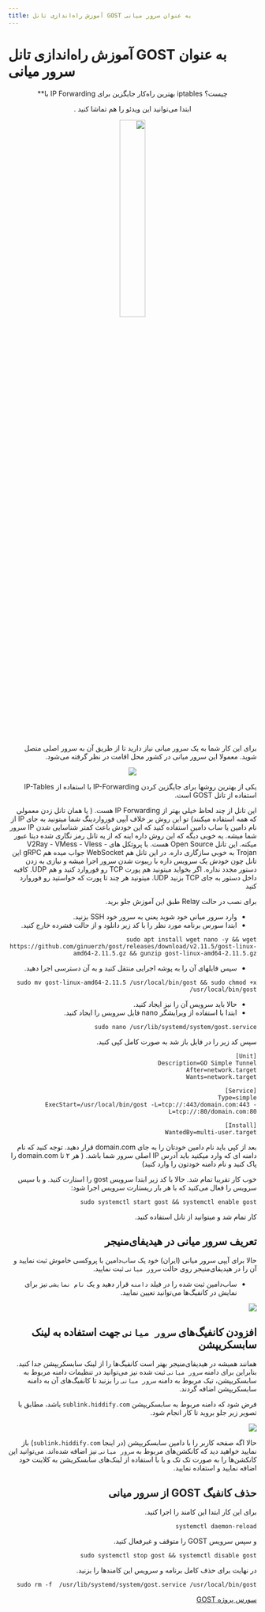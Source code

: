 ```yaml
---
title: آموزش راه‌اندازی تانل GOST به عنوان سرور میانی
---
```


# آموزش راه‌اندازی تانل GOST به عنوان سرور میانی
<div align=center dir="rtl" markdown="1">

چیست؟  iptables بهترین راه‌کار جایگزین برای IP Forwarding با**




ابتدا می‌توانید این ویدئو را هم تماشا کنید .

<a href="https://youtu.be/T3yfTqqQqJQ" > <img width="32%" src="https://user-images.githubusercontent.com/125398461/235361265-c8f5c2ab-1ccd-46d2-b2b2-112d4fe106dd.png" /></a>

</div>


<div dir="rtl" markdown="1">

برای این کار شما به یک سرور میانی نیاز دارید تا از طریق آن به سرور اصلی متصل شوید. معمولا این سرور میانی در کشور محل اقامت در نظر گرفته می‌شود.

<div align=center dir="rtl" markdown="1">
 
<img src="https://user-images.githubusercontent.com/125398461/235339506-bdd76cec-0378-4942-8352-ebebeb006231.png">
</div>










یکی از بهترین روشها برای جایگزین کردن IP-Forwarding با استفاده از IP-Tables استفاده از تانل GOST است. 

این تانل از چند لحاظ خیلی بهتر از IP Forwarding هست. ( یا همان تانل زدن معمولی که همه استفاده میکنند)
تو این روش بر خلاف آیپی فورواردینگ شما میتونید به جای IP از نام دامین یا ساب دامین استفاده کنید که این خودش باعث کمتر شناسایی شدن IP سرور شما میشه.
یه خوبی دیگه که این روش داره اینه که از یه تانل رمز نگاری شده دیتا عبور میکنه.
این تانل Open Source هست. 
با پروتکل های V2Ray - VMess - Vless - Trojan به خوبی سازگاری داره.
در این تانل هم WebSocket جواب میده هم gRPC
این تانل چون خودش یک سرویس داره با ریبوت شدن سرور اجرا میشه و نیازی به زدن دستور مجدد نداره.
اگر بخواید میتونید هم پورت TCP رو فوروارد کنید و هم UDP. کافیه داخل دستور به جای TCP بزنید UDP.
میتونید هر چند تا پورت که خواستید رو فوروارد کنید

برای نصب در حالت Relay طبق این آموزش جلو برید.

- وارد سرور میانی خود شوید یعنی به سرور خود SSH بزنید.
- ابتدا سورس برنامه مورد نظر را با کد زیر دانلود و از حالت فشرده خارج کنید. 

```
sudo apt install wget nano -y && wget https://github.com/ginuerzh/gost/releases/download/v2.11.5/gost-linux-amd64-2.11.5.gz && gunzip gost-linux-amd64-2.11.5.gz

```

- سپس فایلهای آن را به پوشه اجرایی منتقل کنید و به آن دسترسی اجرا دهید. 

```
sudo mv gost-linux-amd64-2.11.5 /usr/local/bin/gost && sudo chmod +x /usr/local/bin/gost
```

- حالا باید سرویس آن را نیز ایجاد کنید.
- ابتدا با استفاده از ویرایشگر nano فایل سرویس را ایجاد کنید.

```
sudo nano /usr/lib/systemd/system/gost.service
```

سپس کد زیر را در فایل باز شد به صورت کامل کپی کنید. 

```
[Unit]
Description=GO Simple Tunnel
After=network.target
Wants=network.target

[Service]
Type=simple
ExecStart=/usr/local/bin/gost -L=tcp://:443/domain.com:443 -L=tcp://:80/domain.com:80

[Install]
WantedBy=multi-user.target
```

بعد از کپی باید نام دامین خودتان را به جای domain.com قرار دهید. توجه کنید که نام دامنه ای که وارد میکنید باید آدرس IP اصلی سرور شما باشد.  ( هر ۲ تا domain.com را پاک کنید و نام دامنه خودتون را وارد کنید)

خوب کار تقریبا تمام شد.
حالا با کد زیر ابتدا سرویس gost را استارت کنید. و با سپس سرویس را فعال می‌کنید که با هر بار ریستارت سرویس اجرا شود:

```
sudo systemctl start gost && systemctl enable gost
```

کار تمام شد و میتوانید از تانل استفاده کنید.

## تعریف سرور میانی در هیدیفای‌منیجر
حالا برای آیپی سرور میانی (ایران) خود یک ساب‌دامین با پروکسی خاموش ثبت نمایید و آن را در هیدیفای‌منیجر روی حالت `سرور میانی` ثبت نمایید.
- ساب‌دامین ثبت شده را در فیلد `دامنه` قرار دهید و یک `نام نمایشی` نیز برای نمایش در کانفیگ‌ها می‌توانید تعیین نمایید.

<img src="https://github.com/hiddify/hiddify.com/assets/125398461/3f41d92a-04b9-44fb-b645-ac660601472a">

## افزودن کانفیگ‌های `سرور میانی` جهت استفاده به لینک سابسکریپشن

همانند همیشه در هیدیفای‌منیجر بهتر است کانفیگ‌ها را از لینک سابسکریپشن جدا کنید. بنابراین برای دامنه `سرور میانی` ثبت شده نیز می‌توانید در تنظیمات دامنه مربوط به سابسکریپشن، تیک مربوط به دامنه `سرور میانی` را بزنید تا کانفیگ‌های آن به دامنه سابسکریپشن اضافه گردند.

فرض شود که دامنه مربوط به سابسکریپشن `sublink.hiddify.com` باشد، مطابق با تصویر زیر جلو بروید تا کار انجام شود.

<img src="https://github.com/hiddify/hiddify.com/assets/125398461/3661045d-ced7-4694-916f-6ef160c63230">

حالا اگه صفحه کاربر را با دامین سابسکریپشن (در اینجا `sublink.hiddify.com`) باز نمایید خواهید دید که کانکشن‌های مربوط به `سرور میانی` نیز اضافه شده‌اند. می‌توانید این کانکشن‌ها را به صورت تک تک و یا با استفاده از لینک‌های سابسکریشن به کلاینت خود اضافه نمایید و استفاده نمایید.



## حذف کانفیگ GOST از سرور میانی

برای این کار ابتدا این کامند را اجرا کنید.

```
systemctl daemon-reload
```
و سپس سرویس GOST را متوقف و غیرفعال کنید.
```
sudo systemctl stop gost && systemctl disable gost
```
در نهایت برای حذف کامل برنامه و سرویس این کامندها را بزنید.

```
sudo rm -f  /usr/lib/systemd/system/gost.service /usr/local/bin/gost
```
[سورس پروژه GOST](https://github.com/ginuerzh/gost)
